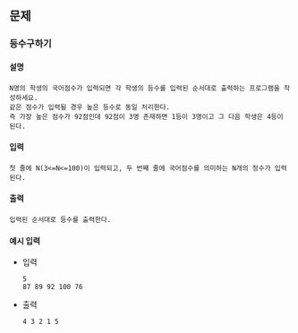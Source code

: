 ## 문제

### 등수구하기

#### 설명
```
N명의 학생의 국어점수가 입력되면 각 학생의 등수를 입력된 순서대로 출력하는 프로그램을 작성하세요.
같은 점수가 입력될 경우 높은 등수로 동일 처리한다.
즉 가장 높은 점수가 92점인데 92점이 3명 존재하면 1등이 3명이고 그 다음 학생은 4등이 된다.
```

#### 입력
```
첫 줄에 N(3<=N<=100)이 입력되고, 두 번째 줄에 국어점수를 의미하는 N개의 정수가 입력된다.
```

#### 출력
```
입력된 순서대로 등수를 출력한다.
```

#### 예시 입력
- 입력
    ```
    5
    87 89 92 100 76
    ```
- 출력
    ```
    4 3 2 1 5
    ```